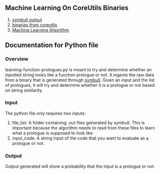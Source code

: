 ## Machine Learning On CoreUtils Binaries

1. [symbull output](https://github.com/farreled/learning-function-prologues/tree/main/symbull_output)
2. [binaries from coreutils](https://github.com/farreled/learning-function-prologues/tree/main/coreutils_binaries)
3. [Machine Learning Algorithm](https://github.com/farreled/learning-function-prologues/blob/main/learning-function-prologues.py)

## Documentation for Python file

### Overview

learning-function-prologues.py is meant to try and determine whether an inputted string looks like a function prologue or not. It ingests the raw data from a binary that is generated through [symbull](https://github.com/hawkinsw/symbull). Given an input and the list of prologues, it will try and determine whether it is a prologue or not based on string similarity.

### Input

The python file only requires two inputs:
1. file_list: A folder containing .out files generated by symbull. This is important because the algorithm needs to read from these files to learn what a prologue is supposed to look like
2. input_code: A string input of the code that you want to evaluate as a prologue or not.

### Output

Output generated will show a probability that the input is a prologue or not.
